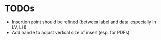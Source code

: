 # TODOs

- Insertion point should be refined (between label and data, especially in LV, LH)
- Add handle to adjust vertical size of insert (esp. for PDFs)
